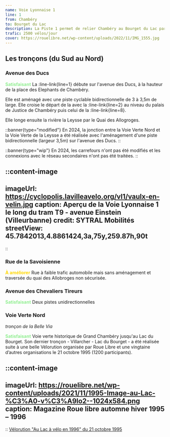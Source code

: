 ```yaml
---
name: Voie Lyonnaise 1
line: 1
from: Chambéry
to: Bourget du Lac
description: La Piste 1 permet de relier Chambéry au Bourget du Lac par la voie verte Belle Via (ex V63). Cette ligne a la particularité d'accueillir le trafic vélo le plus élevé de la Métropole, au niveau palais de justice de Chambéry.
trafic: 2500 vélos/jour
cover: https://rouelibre.net/wp-content/uploads/2022/11/IMG_1555.jpg
---
```


## Les tronçons (du Sud au Nord)

### Avenue des Ducs

<span style="color:lightgreen;font-weight:bold">Satisfaisant</span> La :line-link{line=1} débute sur l'avenue des Ducs, à la hauteur de la place des Elephants de Chambéry. 

Elle est aménagé avec une piste cyclable bidirectionnelle de 3 à 3,5m de large. Elle croise le départ de la  avec la :line-link{line=2} au niveau du palais de Justice de Chambéry puis celui de la :line-link{line=8}.

Elle longe ensuite la rivière la Leysse par le Quai des Allogroges.

::banner{type="modified"}
En 2024, la jonction entre la Voie Verte Nord et la Voie Verte de la Leysse a été réalisée avec l'aménagement d'une piste bidirectionnelle (largeur 3,5m) sur l'avenue des Ducs.
::

::banner{type="wip"}
En 2024, les carrefours n'ont pas été modifiés et les connexions avec le réseau secondaires n'ont pas été traitées.
::

::content-image
---
imageUrl: https://cyclopolis.lavilleavelo.org/vl1/vaulx-en-velin.jpg
caption: Aperçu de la Voie Lyonnaise 1 le long du tram T9 - avenue Einstein (Villeurbanne)
credit: SYTRAL Mobilités
streetView: 45.7842013,4.8861424,3a,75y,259.87h,90t
---
::


### Rue de la Savoisienne

<span style="color:gold;font-weight:bold">À améliorer</span> Rue à faible trafic automobile mais sans aménagement et traversée du quai des Allobroges non sécurisée.

### Avenue des Chevaliers Tireurs
<span style="color:lightgreen;font-weight:bold">Satisfaisant</span> Deux pistes unidirectionnelles

### Voie Verte Nord
*tronçon de la Belle Via*

<span style="color:lightgreen;font-weight:bold">Satisfaisant</span> Voie verte historique de Grand Chambéry jusqu'au Lac du Bourget.
Son dernier tronçon - Villarcher - Lac du Bourget - a été réalisée suite à une belle Vélorution organisée par Roue Libre et une vingtaine d’autres organisations le 21 octobre 1995 (1200 participants). 

::content-image
---
imageUrl: https://rouelibre.net/wp-content/uploads/2021/11/1995-Image-au-Lac-%C3%A0-v%C3%A9lo2--1024x584.png
caption: Magazine Roue libre automne hiver 1995 – 1996
---
::
[Vélorution "Au Lac à vélo en 1996" du 21 octobre 1995](https://rouelibre.net/2021/08/04/21-octobre-1995-velorution-au-lac-a-velo-en-96/)